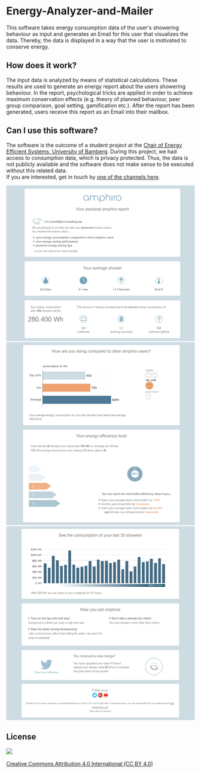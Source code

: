 # Energy-Analyzer-and-Mailer

This software takes energy consumption data of the user's showering behaviour as input and generates an Email for this user that visualizes the data. Thereby, the data is displayed in a way that the user is motivated to conserve energy.


## How does it work?

The input data is analyzed by means of statistical calculations. These results are used to generate an energy report about the users showering behaviour. In the report, psychological tricks are applied in order to achieve maximum conservation effects (e.g. theory of planned behaviour, peer group comparison, goal setting, gamification etc.).
After the report has been generated, users receive this report as an Email into their mailbox.


## Can I use this software?

The software is the outcome of a student project at the [Chair of Energy Efficient Systems, University of Bamberg](https://www.uni-bamberg.de/en/eesys/). During this project, we had access to consumption data, which is privacy
protected. Thus, the data is not publicly available and the software does not make sense to be executed without this related data. <br />
If you are interested, get in touch by [one of the channels here](http://mathias-renner.de).

![](screenshots/MCM_Mailing_Seite_01_Effi-Klasse_B.png)
![](screenshots/MCM_Mailing_Seite_02_Effi-Klasse_B.png)
![](screenshots/MCM_Mailing_Seite_03_Effi-Klasse_B.png)


## License

![](https://upload.wikimedia.org/wikipedia/commons/b/bd/Cc-by_white.svg)

[Creative Commons Attribution 4.0 International (CC BY 4.0)](http://creativecommons.org/licenses/by/4.0/)
